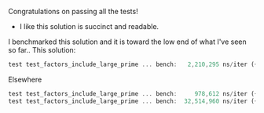 Congratulations on passing all the tests!

 * I like this solution is succinct and readable.

I benchmarked this solution and it is toward the low end of what I've seen so far..
This solution:

```rust
test test_factors_include_large_prime ... bench:   2,210,295 ns/iter (+/- 170,206)
```

Elsewhere

```rust
test test_factors_include_large_prime ... bench:     978,612 ns/iter (+/- 425,057)
test test_factors_include_large_prime ... bench:  32,514,960 ns/iter (+/- 423,109)
```
